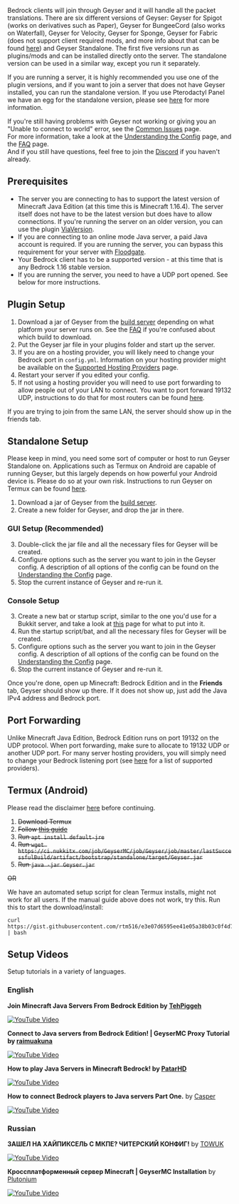 Bedrock clients will join through Geyser and it will handle all the packet translations. There are six different versions of Geyser: Geyser for Spigot (works on derivatives such as Paper), Geyser for BungeeCord (also works on Waterfall), Geyser for Velocity, Geyser for Sponge, Geyser for Fabric (does not support client required mods, and more info about that can be found [here](https://github.com/GeyserMC/Geyser/wiki/Geyser-Fabric)) and Geyser Standalone. The first five versions run as plugins/mods and can be installed directly onto the server. The standalone version can be used in a similar way, except you run it separately. 

If you are running a server, it is highly recommended you use one of the plugin versions, and if you want to join a server that does not have Geyser installed, you can run the standalone version. If you use Pterodactyl Panel we have an egg for the standalone version, please see [here](FAQ#can-i-use-geyser-with-pterodactyl-panel) for more information.

If you're still having problems with Geyser not working or giving you an "Unable to connect to world" error, see the [Common Issues](Common-Issues) page.\
For more information, take a look at the [Understanding the Config](Understanding-the-Config) page, and the [FAQ](FAQ) page.\
And if you still have questions, feel free to join the [Discord](https://discord.geysermc.org) if you haven't already.

## Prerequisites

- The server you are connecting to has to support the latest version of Minecraft Java Edition (at this time this is Minecraft 1.16.4). The server itself does not have to be the latest version but does have to allow connections. If you're running the server on an older version, you can use the plugin [ViaVersion](https://www.spigotmc.org/resources/viaversion.19254/).
- If you are connecting to an online mode Java server, a paid Java account is required. If you are running the server, you can bypass this requirement for your server with [Floodgate](https://github.com/GeyserMC/Geyser/wiki/Floodgate).
- Your Bedrock client has to be a supported version - at this time that is any Bedrock 1.16 stable version.
- If you are running the server, you need to have a UDP port opened. See below for more instructions.

## Plugin Setup
1. Download a jar of Geyser from the [build server](https://ci.nukkitx.com/job/Geyser/job/master/) depending on what platform your server runs on. See the [FAQ](https://github.com/GeyserMC/Geyser/wiki/FAQ) if you're confused about which build to download.
2. Put the Geyser jar file in your plugins folder and start up the server.
3. If you are on a hosting provider, you will likely need to change your Bedrock port in `config.yml`. Information on your hosting provider might be available on the [Supported Hosting Providers](https://github.com/GeyserMC/Geyser/wiki/Supported-Hosting-Providers) page.
4. Restart your server if you edited your config.
5. If not using a hosting provider you will need to use port forwarding to allow people out of your LAN to connect. You want to port forward 19132 UDP, instructions to do that for most routers can be found [here](https://www.lifewire.com/how-to-port-forward-4163829).

If you are trying to join from the same LAN, the server should show up in the friends tab.

## Standalone Setup
Please keep in mind, you need some sort of computer or host to run Geyser Standalone on. Applications such as Termux on Android are capable of running Geyser, but this largely depends on how powerful your Android device is. Please do so at your own risk. Instructions to run Geyser on Termux can be found [here](Setup#termux-android).

1. Download a jar of Geyser from the [build server](https://ci.nukkitx.com/job/Geyser/job/master/).
2. Create a new folder for Geyser, and drop the jar in there.

### GUI Setup (Recommended)
3. Double-click the jar file and all the necessary files for Geyser will be created.
4. Configure options such as the server you want to join in the Geyser config. A description of all options of the config can be found on the [Understanding the Config](https://github.com/GeyserMC/Geyser/wiki/Understanding-the-Config) page. 
5. Stop the current instance of Geyser and re-run it.

### Console Setup 
3. Create a new bat or startup script, similar to the one you'd use for a Bukkit server, and take a look at [this](Creating-a-Startup-Script) page for what to put into it.
4. Run the startup script/bat, and all the necessary files for Geyser will be created.
5. Configure options such as the server you want to join in the Geyser config. A description of all options of the config can be found on the [Understanding the Config](https://github.com/GeyserMC/Geyser/wiki/Understanding-the-Config) page. 
6. Stop the current instance of Geyser and re-run it.

Once you're done, open up Minecraft: Bedrock Edition and in the **Friends** tab, Geyser should show up there. If it does not show up, just add the Java IPv4 address and Bedrock port.

## Port Forwarding

Unlike Minecraft Java Edition, Bedrock Edition runs on port 19132 on the UDP protocol. When port forwarding, make sure to allocate to 19132 UDP or another UDP port. For many server hosting providers, you will simply need to change your Bedrock listening port (see [here](https://github.com/GeyserMC/Geyser/wiki/Supported-Hosting-Providers) for a list of supported providers).

## Termux (Android)
Please read the disclaimer [here](Setup#standalone-setup) before continuing.
1. ~~Download Termux~~
2. ~~Follow [this guide](https://wiki.termux.com/wiki/Ubuntu)~~
3. ~~Run `apt install default-jre`~~
4. ~~Run `wget https://ci.nukkitx.com/job/GeyserMC/job/Geyser/job/master/lastSuccessfulBuild/artifact/bootstrap/standalone/target/Geyser.jar`~~
5. ~~Run `java -jar Geyser.jar`~~

~~OR~~

We have an automated setup script for clean Termux installs, might not work for all users. If the manual guide above does not work, try this.
Run this to start the download/install:
```
curl https://gist.githubusercontent.com/rtm516/e3e07d6595ee41e05a38b03c0f4d7a80/raw/install.sh | bash
```

## Setup Videos
Setup tutorials in a variety of languages.

### English
**Join Minecraft Java Servers From Bedrock Edition by [TehPiggeh](https://www.youtube.com/channel/UC-JJdyImQzJoRi1pcy654lQ)**

[![YouTube Video](https://img.youtube.com/vi/OmLxwl7_UzQ/0.jpg)](https://www.youtube.com/watch?v=OmLxwl7_UzQ)

**Connect to Java servers from Bedrock Edition! | GeyserMC Proxy Tutorial by [raimuakuna](https://www.youtube.com/channel/UCIMZsNCD_-prDETwRypAqmQ)**

[![YouTube Video](https://img.youtube.com/vi/7rwfScY66Jc/0.jpg)](https://www.youtube.com/watch?v=7rwfScY66Jc)

**How to play Java Servers in Minecraft Bedrock! by [PatarHD](https://www.youtube.com/channel/UCpowCAl4XV_hTQSYQpMWF6A)**

[![YouTube Video](https://img.youtube.com/vi/IHg_ts3MgLY/0.jpg)](https://www.youtube.com/watch?v=IHg_ts3MgLY)

**How to connect Bedrock players to Java servers Part One.** by [Casper](https://www.youtube.com/channel/UCHL0K3bOH0o7YoO5T-2_MzA)

[![YouTube Video](https://img.youtube.com/vi/DHZHM1RBtfQ/0.jpg)](https://www.youtube.com/watch?v=DHZHM1RBtfQ)

### Russian
**ЗАШЕЛ НА ХАЙПИКСЕЛЬ С МКПЕ? ЧИТЕРСКИЙ КОНФИГ!** by [TOWUK](https://www.youtube.com/channel/UCK8v-rGsfCOkpbi0slIpAng)

[![YouTube Video](https://img.youtube.com/vi/KcZZp05EfVQ/0.jpg)](https://www.youtube.com/watch?v=KcZZp05EfVQ)

**Кроссплатформенный сервер Minecraft | GeyserMC Installation** by [Plutonium](https://www.youtube.com/channel/UCxXjEZgHcjMIYoHoDKOCBOw)

[![YouTube Video](https://img.youtube.com/vi/nOwowRFZE9M/0.jpg)](https://www.youtube.com/watch?v=nOwowRFZE9M)
